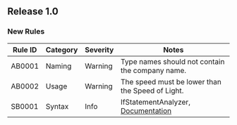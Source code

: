 ## Release 1.0

### New Rules

Rule ID | Category | Severity | Notes                                          
--------|----------|----------|------------------------------------------------
AB0001  | Naming   | Warning  | Type names should not contain the company name.
AB0002  | Usage    | Warning  | The speed must be lower than the Speed of Light.
SB0001 | Syntax | Info | IfStatementAnalyzer, [Documentation](https://www.youtube.com/watch?v=8r8D8RLxvkA)